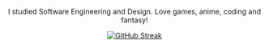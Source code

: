 <p align="center">I studied Software Engineering and Design. Love games, anime, coding and fantasy!</p>
<p align="center">
  <a href="https://git.io/streak-stats"><img src="https://streak-stats.demolab.com?user=Jususs&theme=dark&border_radius=15&date_format=j%20M%5B%20Y%5D&card_width=500&card_height=200&fire=A880FF&ring=FF8F00&currStreakNum=A880FF&currStreakLabel=FF8F00" alt="GitHub Streak" /></a>
</p>
<!---
Jususs/Jususs is a ✨ special ✨ repository because its `README.md` (this file) appears on your GitHub profile.
You can click the Preview link to take a look at your changes.
--->
